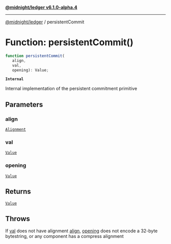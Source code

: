 [**@midnight/ledger v6.1.0-alpha.4**](../README.md)

***

[@midnight/ledger](../globals.md) / persistentCommit

# Function: persistentCommit()

```ts
function persistentCommit(
   align, 
   val, 
   opening): Value;
```

**`Internal`**

Internal implementation of the persistent commitment primitive

## Parameters

### align

[`Alignment`](../type-aliases/Alignment.md)

### val

[`Value`](../type-aliases/Value.md)

### opening

[`Value`](../type-aliases/Value.md)

## Returns

[`Value`](../type-aliases/Value.md)

## Throws

If [val](#persistentcommit) does not have alignment [align](#persistentcommit),
[opening](#persistentcommit) does not encode a 32-byte bytestring, or any component has a
compress alignment
